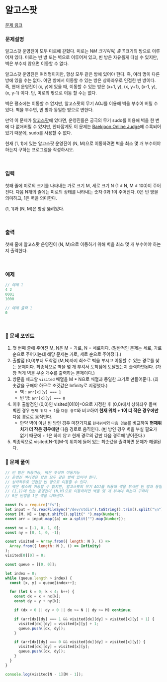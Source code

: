 # 알고스팟

[문제 링크](https://www.acmicpc.net/problem/1261)

### 문제설명

알고스팟 운영진이 모두 미로에 갇혔다. 미로는 N*M 크기이며, 총 1*1크기의 방으로 이루어져 있다. 미로는 빈 방 또는 벽으로 이루어져 있고, 빈 방은 자유롭게 다닐 수 있지만, 벽은 부수지 않으면 이동할 수 없다.

알고스팟 운영진은 여러명이지만, 항상 모두 같은 방에 있어야 한다. 즉, 여러 명이 다른 방에 있을 수는 없다. 어떤 방에서 이동할 수 있는 방은 상하좌우로 인접한 빈 방이다. 즉, 현재 운영진이 (x, y)에 있을 때, 이동할 수 있는 방은 (x+1, y), (x, y+1), (x-1, y), (x, y-1) 이다. 단, 미로의 밖으로 이동 할 수는 없다.

벽은 평소에는 이동할 수 없지만, 알고스팟의 무기 AOJ를 이용해 벽을 부수어 버릴 수 있다. 벽을 부수면, 빈 방과 동일한 방으로 변한다.

만약 이 문제가 [알고스팟](https://www.algospot.com/)에 있다면, 운영진들은 궁극의 무기 sudo를 이용해 벽을 한 번에 다 없애버릴 수 있지만, 안타깝게도 이 문제는 [Baekjoon Online Judge](https://www.acmicpc.net/)에 수록되어 있기 때문에, sudo를 사용할 수 없다.

현재 (1, 1)에 있는 알고스팟 운영진이 (N, M)으로 이동하려면 벽을 최소 몇 개 부수어야 하는지 구하는 프로그램을 작성하시오.

<br>

### 입력

첫째 줄에 미로의 크기를 나타내는 가로 크기 M, 세로 크기 N (1 ≤ N, M ≤ 100)이 주어진다. 다음 N개의 줄에는 미로의 상태를 나타내는 숫자 0과 1이 주어진다. 0은 빈 방을 의미하고, 1은 벽을 의미한다.

(1, 1)과 (N, M)은 항상 뚫려있다.

<br>

### 출력

첫째 줄에 알고스팟 운영진이 (N, M)으로 이동하기 위해 벽을 최소 몇 개 부수어야 하는지 출력한다.

<br>

### 예제

```jsx
// 예제 1
4 2
0001
1000

// 예제 출력 1
0
```

<br>

### 📕 문제 포인트

1. 첫 번째 줄에 주어진 M, N은 M = 가로, N = 세로이다. (일반적인 문제는 세로, 가로 순으로 주어지는데 해당 문제는 가로, 세로 순으로 주어졌다.)
2. 출발점 (0,0)부터 도착점 (M,N)까지 최소로 벽을 부시고 이동할 수 있는 경로를 찾는 문제이다. 최종적으로 벽을 몇 개 부셔서 도착점에 도달했는지 출력하면된다. (가장 적게 벽을 부순 개수를 출력하는 문제이다.)
3. 방문을 체크할 `visited` 배열을 M \* N으로 배열과 동일한 크기로 만들어준다. (최솟값을 구해야 하므로 초깃값은 Infinity로 지정했다.)
   - 벽 : `arr[x][y] === 1`
   - 빈 방: `arr[x][y] === 0`
4. 이후 출발점인 (0,0)인 visited[0][0]=0으로 지정한 후 (0,0)에서 상하좌우 돌며 벽인 경우 `현재 위치 + 1`을 `다음 경로`와 비교하여 **현재 위치 + 1이 더 작은 경우에만** 다음 경로로 움직인다.
   - 만약 벽이 아닌 빈 방인 경우 마찬가지로 `현재위치`와 `다음 경로`를 비교하여 **현재위치가 더 작은 경우에만** 다음 경로로 움직인다. (빈 방인 경우 벽을 부실 필요가 없기 때문에 + 1은 하지 않고 현재 경로의 값만 다음 경로에 넣어준다.)
5. 최종적으로 visited[N-1][M-1] 위치에 들어 있는 최솟값을 출력하면 문제가 해결된다.

### 📝 문제 풀이

```js
// 빈 방은 이동가능, 벽은 부숴야 이동가능
// 운영진 여러명은 항상 모두 같은 방에 있어야 한다.
// 상하좌우로 인접한 빈 방으로 이동할 수 있다.
// 벽은 평소에 이동할 수 없지만, 알고스팟의 무기 AOJ를 이용해 벽을 부시면 빈 방과 동일한 방으로 변한다.
// (1,1)에 있는 운영진이 (N,M)으로 이동하려면 벽을 몇 개 부셔야 하는지 구하라
// 0은 빈방을 1은 벽을 나타낸다.

const fs = require("fs");
let input = fs.readFileSync("/dev/stdin").toString().trim().split("\n");
const [M, N] = input.shift().split(" ").map(Number);
const arr = input.map((a) => a.split("").map(Number));

const nx = [-1, 0, 1, 0];
const ny = [0, 1, 0, -1];

const visited = Array.from({ length: N }, () =>
  Array.from({ length: M }, () => Infinity)
);
visited[0][0] = 0;

const queue = [[0, 0]];

let index = 0;
while (queue.length > index) {
  const [x, y] = queue[index++];

  for (let k = 0; k < 4; k++) {
    const dx = x + nx[k];
    const dy = y + ny[k];

    if (dx < 0 || dy < 0 || dx >= N || dy >= M) continue;

    if (arr[dx][dy] === 1 && visited[dx][dy] > visited[x][y] + 1) {
      visited[dx][dy] = visited[x][y] + 1;
      queue.push([dx, dy]);
    }

    if (arr[dx][dy] === 0 && visited[dx][dy] > visited[x][y]) {
      visited[dx][dy] = visited[x][y];
      queue.push([dx, dy]);
    }
  }
}

console.log(visited[N - 1][M - 1]);
```
